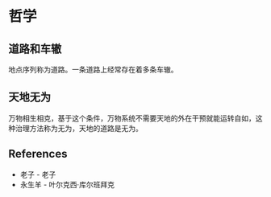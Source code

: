 # 哲学

## 道路和车辙

地点序列称为道路。一条道路上经常存在着多条车辙。

## 天地无为

万物相生相克，基于这个条件，万物系统不需要天地的外在干预就能运转自如，这种治理方法称为无为，天地的道路是无为。

## References

- 老子 - 老子
- 永生羊 - 叶尔克西·库尔班拜克

